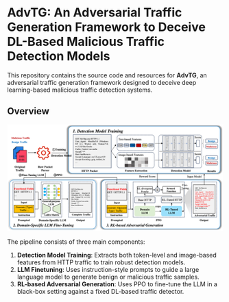 # AdvTG: An Adversarial Traffic Generation Framework to Deceive DL-Based Malicious Traffic Detection Models

This repository contains the source code and resources for **AdvTG**, an adversarial traffic generation framework designed to deceive deep learning-based malicious traffic detection systems.

## Overview

![AdvTG Overview](./overview.png)

The pipeline consists of three main components:
1. **Detection Model Training**: Extracts both token-level and image-based features from HTTP traffic to train robust detection models.
2. **LLM Finetuning**: Uses instruction-style prompts to guide a large language model to generate benign or malicious traffic samples.
3. **RL-based Adversarial Generation**: Uses PPO to fine-tune the LLM in a black-box setting against a fixed DL-based traffic detector.
